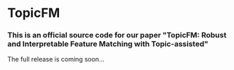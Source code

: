 # TopicFM
### This is an official source code for our paper "TopicFM: Robust and Interpretable Feature Matching with Topic-assisted"

The full release is coming soon...
